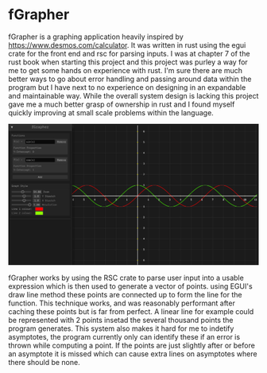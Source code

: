 # fGrapher
fGrapher is a graphing application heavily inspired by https://www.desmos.com/calculator. It was written in rust using the egui crate for the front end and rsc for parsing inputs. I was at chapter 7 of the rust book when starting this project and this project was purley a way for me to get some hands on experience with rust. I'm sure there are much better ways to go about error handling and passing around data within the program but I have next to no experience on designing in an expandable and maintainable way. While the overall system design is lacking this project gave me a much better grasp of ownership in rust and I found myself quickly improving at small scale problems within the language. 

<img src="fgimg/Screenshot (39).png" alt="Image description">

fGrapher works by using the RSC crate to parse user input into a usable expression which is then used to generate a vector of points. using EGUI's draw line method these points are connected up to form the line for the function. This technique works, and was reasonably performant after caching these points but is far from perfect. A linear line for example could be represented with 2 points insetad the several thousand points the program generates. This system also makes it hard for me to indetify asymptotes, the program currently only can identify these if an error is thrown while computing a point. If the points are just slightly after or before an asymptote it is missed which can cause extra lines on asymptotes where there should be none.
